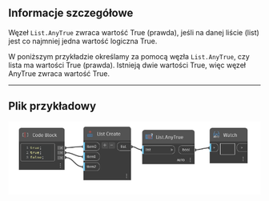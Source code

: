## Informacje szczegółowe
Węzeł `List.AnyTrue` zwraca wartość True (prawda), jeśli na danej liście (list) jest co najmniej jedna wartość logiczna True.

W poniższym przykładzie określamy za pomocą węzła `List.AnyTrue`, czy lista ma wartości True (prawda). Istnieją dwie wartości True, więc węzeł AnyTrue zwraca wartość True.
___
## Plik przykładowy

![List.AnyTrue](./DSCore.List.AnyTrue_img.jpg)
